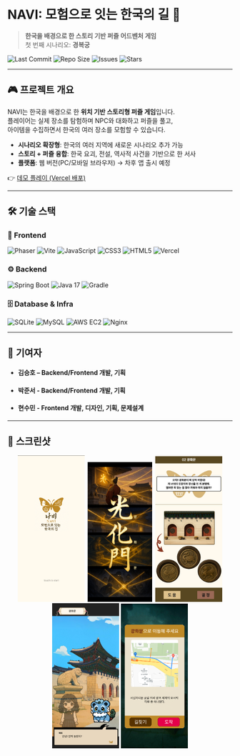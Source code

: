 # NAVI: 모험으로 잇는 한국의 길 🏯
> **한국을 배경으로 한 스토리 기반 퍼즐 어드벤처 게임**  
> 첫 번째 시나리오: **경복궁**

![Last Commit](https://img.shields.io/github/last-commit/Ho-01/NAVI_frontend?style=flat-square&label=Last%20Commit&color=000&labelColor=000&logo=git&logoColor=F05032)
![Repo Size](https://img.shields.io/github/repo-size/Ho-01/NAVI_frontend?style=flat-square&label=Repo%20Size&color=000&labelColor=000&logo=github&logoColor=FFFFFF)
![Issues](https://img.shields.io/github/issues/Ho-01/NAVI_frontend?style=flat-square&label=Issues&color=000&labelColor=000&logo=github&logoColor=FFFFFF)
![Stars](https://img.shields.io/github/stars/Ho-01/NAVI_frontend?style=flat-square&label=Stars&color=000&labelColor=000&logo=github&logoColor=FFD700)

---

## 🎮 프로젝트 개요
NAVI는 한국을 배경으로 한 **위치 기반 스토리형 퍼즐 게임**입니다.  
플레이어는 실제 장소를 탐험하며 NPC와 대화하고 퍼즐을 풀고,  
아이템을 수집하면서 한국의 여러 장소를 모험할 수 있습니다.  

- **시나리오 확장형**: 한국의 여러 지역에 새로운 시나리오 추가 가능
- **스토리 + 퍼즐 융합**: 한국 요괴, 전설, 역사적 사건을 기반으로 한 서사  
- **플랫폼**: 웹 버전(PC/모바일 브라우저) → 차후 앱 출시 예정  

👉 [데모 플레이 (Vercel 배포)](https://navi-green-ten.vercel.app/)  

---

## 🛠 기술 스택

### 🎨 Frontend
![Phaser](https://img.shields.io/badge/-Phaser-000?logo=phaser&logoColor=2E86C1&labelColor=000&style=flat-square)
![Vite](https://img.shields.io/badge/-Vite-000?logo=vite&logoColor=646CFF&labelColor=000&style=flat-square)
![JavaScript](https://img.shields.io/badge/-JavaScript-000?logo=javascript&logoColor=F7DF1E&labelColor=000&style=flat-square)
![CSS3](https://img.shields.io/badge/-CSS3-000?logo=css3&logoColor=1572B6&labelColor=000&style=flat-square)
![HTML5](https://img.shields.io/badge/-HTML5-000?logo=html5&logoColor=E34F26&labelColor=000&style=flat-square)
![Vercel](https://img.shields.io/badge/-Vercel-000?logo=vercel&logoColor=FFFFFF&labelColor=000&style=flat-square)

### ⚙️ Backend
![Spring Boot](https://img.shields.io/badge/-Spring%20Boot-000?logo=springboot&logoColor=6DB33F&labelColor=000&style=flat-square)
![Java 17](https://img.shields.io/badge/-Java%2017-000?logo=java&logoColor=007396&labelColor=000&style=flat-square)
![Gradle](https://img.shields.io/badge/-Gradle-000?logo=gradle&logoColor=02303A&labelColor=000&style=flat-square)

### 🗄 Database & Infra
![SQLite](https://img.shields.io/badge/-SQLite-000?logo=sqlite&logoColor=003B57&labelColor=000&style=flat-square)
![MySQL](https://img.shields.io/badge/-MySQL-000?logo=mysql&logoColor=4479A1&labelColor=000&style=flat-square)
![AWS EC2](https://img.shields.io/badge/-AWS%20EC2-000?logo=amazonaws&logoColor=FF9900&labelColor=000&style=flat-square)
![Nginx](https://img.shields.io/badge/-Nginx-000?logo=nginx&logoColor=009639&labelColor=000&style=flat-square)

---

## 👥 기여자

- #### 김승호 – Backend/Frontend 개발, 기획
- #### 박준서 - Backend/Frontend 개발, 기획
- #### 현수민 - Frontend 개발, 디자인, 기획, 문제설계

---

## 📸 스크린샷

<p align="center">
  <img src="./docs/title.png" width="150"/>
  <img src="./docs/cutscene.png" width="150"/>
  <img src="./docs/puzzle.png" width="150"/>
  <img src="./docs/dialog.png" width="150"/>
  <img src="./docs/move.png" width="150"/>
</p>
